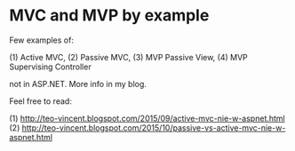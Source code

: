# MVC and MVP by example

Few examples of:

(1) Active MVC, 
(2) Passive MVC, 
(3) MVP Passive View, 
(4) MVP Supervising Controller 

not in ASP.NET. More info in my blog. 

Feel free to read:

(1) http://teo-vincent.blogspot.com/2015/09/active-mvc-nie-w-aspnet.html 
(2) http://teo-vincent.blogspot.com/2015/10/passive-vs-active-mvc-nie-w-aspnet.html
